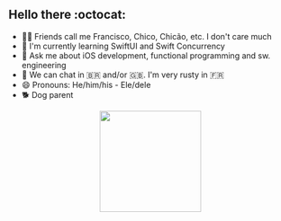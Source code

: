 <!-- ### Hello there 👋 -->
## Hello there :octocat:

- 🧔‍♂️ Friends call me Francisco, Chico, Chicão, etc. I don't care much
- 🌱 I'm currently learning SwiftUI and Swift Concurrency
- 💬 Ask me about iOS development, functional programming and sw. engineering
- 📢 We can chat in 🇧🇷 and/or 🇬🇧. I'm very rusty in 🇫🇷
- 😄 Pronouns: He/him/his - Ele/dele
- 🐕 Dog parent


<div align="center">
  <a href="https://github.com/frsoares">
  <img height="180em" src="https://github-readme-stats.vercel.app/api/top-langs/?username=frsoares&layout=compact&langs_count=7&theme=midnight-purple"/>
</div>

<!-- *more info coming soon...* -->
<!--
**frsoares/frsoares** is a ✨ _special_ ✨ repository because its `README.md` (this file) appears on your GitHub profile.

Here are some ideas to get you started:

- 🔭 I’m currently working on ...
- 🌱 I’m currently learning ...
- 👯 I’m looking to collaborate on ...
- 🤔 I’m looking for help with ...
- 💬 Ask me about ...
- 📫 How to reach me: ...
- 😄 Pronouns: ...
- ⚡ Fun fact: ...
-->
